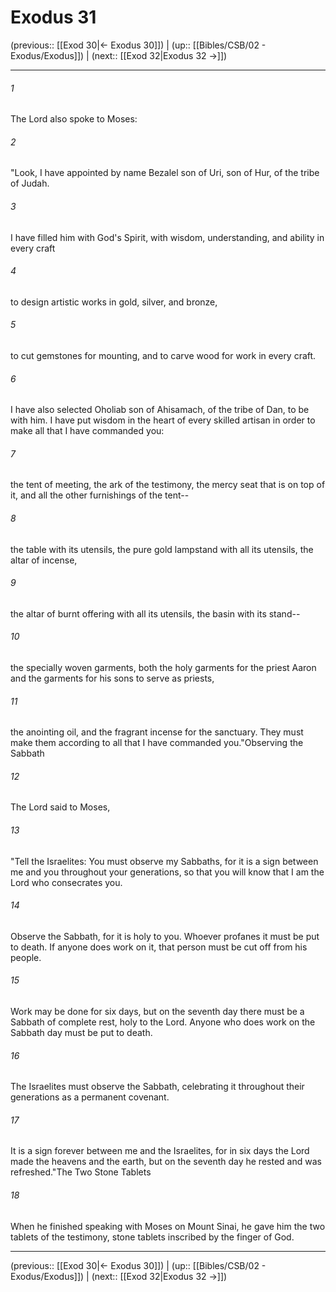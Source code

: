 # Exodus 31

(previous:: [[Exod 30|← Exodus 30]]) | (up:: [[Bibles/CSB/02 - Exodus/Exodus]]) | (next:: [[Exod 32|Exodus 32 →]])

***


###### 1 
The Lord also spoke to Moses: 

###### 2 
"Look, I have appointed by name Bezalel son of Uri, son of Hur, of the tribe of Judah. 

###### 3 
I have filled him with God's Spirit, with wisdom, understanding, and ability in every craft 

###### 4 
to design artistic works in gold, silver, and bronze, 

###### 5 
to cut gemstones for mounting, and to carve wood for work in every craft. 

###### 6 
I have also selected Oholiab son of Ahisamach, of the tribe of Dan, to be with him. I have put wisdom in the heart of every skilled artisan in order to make all that I have commanded you: 

###### 7 
the tent of meeting, the ark of the testimony, the mercy seat that is on top of it, and all the other furnishings of the tent-- 

###### 8 
the table with its utensils, the pure gold lampstand with all its utensils, the altar of incense, 

###### 9 
the altar of burnt offering with all its utensils, the basin with its stand-- 

###### 10 
the specially woven garments, both the holy garments for the priest Aaron and the garments for his sons to serve as priests, 

###### 11 
the anointing oil, and the fragrant incense for the sanctuary. They must make them according to all that I have commanded you."Observing the Sabbath 

###### 12 
The Lord said to Moses, 

###### 13 
"Tell the Israelites: You must observe my Sabbaths, for it is a sign between me and you throughout your generations, so that you will know that I am the Lord who consecrates you. 

###### 14 
Observe the Sabbath, for it is holy to you. Whoever profanes it must be put to death. If anyone does work on it, that person must be cut off from his people. 

###### 15 
Work may be done for six days, but on the seventh day there must be a Sabbath of complete rest, holy to the Lord. Anyone who does work on the Sabbath day must be put to death. 

###### 16 
The Israelites must observe the Sabbath, celebrating it throughout their generations as a permanent covenant. 

###### 17 
It is a sign forever between me and the Israelites, for in six days the Lord made the heavens and the earth, but on the seventh day he rested and was refreshed."The Two Stone Tablets 

###### 18 
When he finished speaking with Moses on Mount Sinai, he gave him the two tablets of the testimony, stone tablets inscribed by the finger of God.

***

(previous:: [[Exod 30|← Exodus 30]]) | (up:: [[Bibles/CSB/02 - Exodus/Exodus]]) | (next:: [[Exod 32|Exodus 32 →]])
